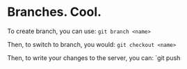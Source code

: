 # Branches. Cool.

To create branch, you can use:
`git branch <name>`

Then, to switch to branch, you would:
`git checkout <name>`

Then, to write your changes to the server, you can:
`git push <remote-name> <branch-name>
